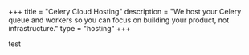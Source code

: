+++
title = "Celery Cloud Hosting"
description = "We host your Celery queue and workers so you can focus on building your product, not infrastructure."
type = "hosting"
+++

test
